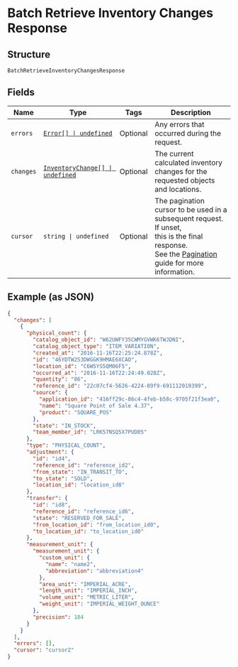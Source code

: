
# Batch Retrieve Inventory Changes Response

## Structure

`BatchRetrieveInventoryChangesResponse`

## Fields

| Name | Type | Tags | Description |
|  --- | --- | --- | --- |
| `errors` | [`Error[] \| undefined`](../../doc/models/error.md) | Optional | Any errors that occurred during the request. |
| `changes` | [`InventoryChange[] \| undefined`](../../doc/models/inventory-change.md) | Optional | The current calculated inventory changes for the requested objects<br>and locations. |
| `cursor` | `string \| undefined` | Optional | The pagination cursor to be used in a subsequent request. If unset,<br>this is the final response.<br>See the [Pagination](https://developer.squareup.com/docs/working-with-apis/pagination) guide for more information. |

## Example (as JSON)

```json
{
  "changes": [
    {
      "physical_count": {
        "catalog_object_id": "W62UWFY35CWMYGVWK6TWJDNI",
        "catalog_object_type": "ITEM_VARIATION",
        "created_at": "2016-11-16T22:25:24.878Z",
        "id": "46YDTW253DWGGK9HMAE6XCAO",
        "location_id": "C6W5YS5QM06F5",
        "occurred_at": "2016-11-16T22:24:49.028Z",
        "quantity": "86",
        "reference_id": "22c07cf4-5626-4224-89f9-691112019399",
        "source": {
          "application_id": "416ff29c-86c4-4feb-b58c-9705f21f3ea0",
          "name": "Square Point of Sale 4.37",
          "product": "SQUARE_POS"
        },
        "state": "IN_STOCK",
        "team_member_id": "LRK57NSQ5X7PUD05"
      },
      "type": "PHYSICAL_COUNT",
      "adjustment": {
        "id": "id4",
        "reference_id": "reference_id2",
        "from_state": "IN_TRANSIT_TO",
        "to_state": "SOLD",
        "location_id": "location_id8"
      },
      "transfer": {
        "id": "id8",
        "reference_id": "reference_id6",
        "state": "RESERVED_FOR_SALE",
        "from_location_id": "from_location_id0",
        "to_location_id": "to_location_id0"
      },
      "measurement_unit": {
        "measurement_unit": {
          "custom_unit": {
            "name": "name2",
            "abbreviation": "abbreviation4"
          },
          "area_unit": "IMPERIAL_ACRE",
          "length_unit": "IMPERIAL_INCH",
          "volume_unit": "METRIC_LITER",
          "weight_unit": "IMPERIAL_WEIGHT_OUNCE"
        },
        "precision": 184
      }
    }
  ],
  "errors": [],
  "cursor": "cursor2"
}
```

